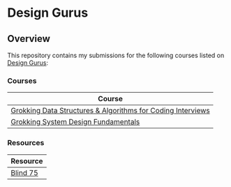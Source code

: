 # Design Gurus

## Overview
This repository contains my submissions for the following courses listed on [Design Gurus](https://www.designgurus.io/):

### Courses
| Course                                                                                                                                                                        |
|-------------------------------------------------------------------------------------------------------------------------------------------------------------------------------|
| [Grokking Data Structures & Algorithms for Coding Interviews](https://github.com/shumarb/designgurus/blob/main/grokking-data-structures-and-algorithms-for-coding-interviews) |
| [Grokking System Design Fundamentals](https://github.com/shumarb/designgurus/blob/main/grokking-system-design-fundamentals)                                                   |

### Resources
| Resource                                                                      |
|-------------------------------------------------------------------------------|
| [Blind 75](https://github.com/shumarb/leetcode/blob/main/readmes/blind-75.md) |
